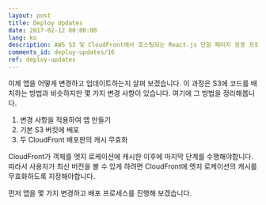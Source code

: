 ```yaml
---
layout: post
title: Deploy Updates
date: 2017-02-12 00:00:00
lang: ko 
description: AWS S3 및 CloudFront에서 호스팅되는 React.js 단일 페이지 응용 프로그램에 업데이트를 배포하는 방법에 대한 자습서입니다. 
comments_id: deploy-updates/16
ref: deploy-updates
---
```


이제 앱을 어떻게 변경하고 업데이트하는지 살펴 보겠습니다. 이 과정은 S3에 코드를 배치하는 방법과 비슷하지만 몇 가지 변경 사항이 있습니다. 여기에 그 방법을 정리해봅니다.

1. 변경 사항을 적용하여 앱 만들기
2. 기본 S3 버킷에 배포
3. 두 CloudFront 배포판의 캐시 무효화

CloudFront가 객체를 엣지 로케이션에 캐시한 이후에 마지막 단계를 수행해야합니다. 따라서 사용자가 최신 버전을 볼 수 있게 하려면 CloudFront에 엣지 로케이션의 캐시를 무효화하도록 지정해야합니다.

먼저 앱을 몇 가지 변경하고 배포 프로세스를 진행해 보겠습니다.
